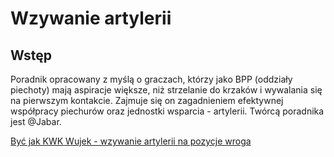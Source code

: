 # Wzywanie artylerii

## Wstęp

Poradnik opracowany z myślą o graczach, którzy jako BPP (oddziały piechoty) mają aspiracje większe, niż strzelanie do krzaków i wywalania się na pierwszym kontakcie. Zajmuje się on zagadnieniem efektywnej współpracy piechurów oraz jednostki wsparcia - artylerii. Twórcą poradnika jest @Jabar.

[Być jak KWK Wujek - wzywanie artylerii na pozycje wroga](https://drive.google.com/file/d/17DtQ8Z-7kXtwKS9dSXE29iuRrXvg9yse/view)
